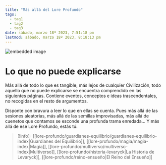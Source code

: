 ```yaml
---
title: "Más allá del Lore Profundo"
tags:
  - tag1
  - tag2
  - tag3
date: sábado, marzo 18º 2023, 7:51:18 pm
lastmod: sábado, marzo 18º 2023, 8:18:13 pm
---
```


![embedded image](https://assets.legendkeeper.com/fb20e678-7cb7-4f0e-b8d0-5c8cd4d3ef6c.png "Attachment")

# Lo que no puede explicarse

Más allá de todo lo que es tangible, más lejos de cualquier Civilización, todo aquello que no puede explicarse se encuentra comprendido en las siguientes páginas. Contiene eventos, conceptos e ideas trascendentales, no recogidas en el resto de argumentos.

Disponte con bravura a leer lo que en ellas se cuenta. Pues más allá de las sesiones aleatorias, más allá de las semillas improvisadas, más allá de cuenetos que contamos se esconde una profunda trama enredada… Y más allá de ese Lore Profundo, estás tú.

> [!info]-
> [[lore-profundo/guardianes-equilibrio/guardianes-equilibrio-index|Guardianes del Equilibrio]], [[lore-profundo/magia/magia-index|Magia]], [[lore-profundo/multiverso/multiverso-index|Multiverso]], [[lore-profundo/historia-levaryck|La Historia de Levaryck]], [[lore-profundo/reino-ensueño|El Reino del Ensueño]]

